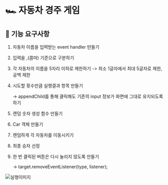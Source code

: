 # 🏎️ 자동차 경주 게임

## 🎯 기능 요구사항

1. 자동차 이름을 입력받는 event handler 만들기
2. 입력을 ,(콤마) 기준으로 구분하기
3. 각 자동차의 이름을 5자리 이하로 제한하기
   -> 최소 1글자에서 최대 5글자로 제한, 공백 제한
4. 시도할 횟수만큼 실행결과 항목 만들기

   -> appendChild를 통해 클릭해도 기존의 input 정보가 화면에 그대로 유지되도록 하기
5. 랜덤 숫자 생성 함수 만들기
6. Car 객체 만들기
7. 랜덤하게 각 자동차를 이동시키기
8. 최종 승자 선정
9. 한 번 클릭된 버튼은 다시 눌리지 않도록 만들기

   -> target.removeEventListener(type, listener);

![실행이미지](images/result.jpg)
